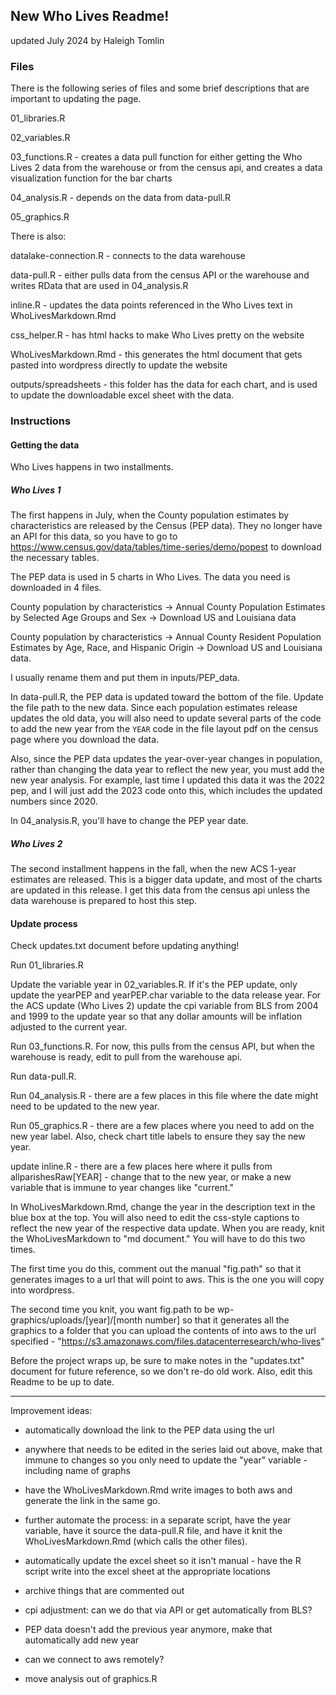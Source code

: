 ## New Who Lives Readme! 

updated July 2024 by Haleigh Tomlin


### Files

There is the following series of files and some brief descriptions that are important to updating the page.

01_libraries.R

02_variables.R

03_functions.R - creates a data pull function for either getting the Who Lives 2 data from the warehouse or from the census api, and creates a data visualization function for the bar charts

04_analysis.R - depends on the data from data-pull.R

05_graphics.R

There is also:

datalake-connection.R - connects to the data warehouse 

data-pull.R - either pulls data from the census API or the warehouse and writes RData that are used in 04_analysis.R

inline.R - updates the data points referenced in the Who Lives text in WhoLivesMarkdown.Rmd

css_helper.R - has html hacks to make Who Lives pretty on the website

WhoLivesMarkdown.Rmd - this generates the html document that gets pasted into wordpress directly to update the website

outputs/spreadsheets - this folder has the data for each chart, and is used to update the downloadable excel sheet with the data.

### Instructions 

#### Getting the data

Who Lives happens in two installments. 

##### Who Lives 1

The first happens in July, when the County population estimates by characteristics are released by the Census (PEP data). They no longer have an API for this data, so you have to go to https://www.census.gov/data/tables/time-series/demo/popest to download the necessary tables. 

The PEP data is used in 5 charts in Who Lives. The data you need is downloaded in 4 files. 

County population by characteristics -> Annual County Population Estimates by Selected Age Groups and Sex -> Download US and Louisiana data

County population by characteristics -> Annual County Resident Population Estimates by Age, Race, and Hispanic Origin -> Download US and Louisiana data.

I usually rename them and put them in inputs/PEP_data. 

In data-pull.R, the PEP data is updated toward the bottom of the file. Update the file path to the new data. Since each population estimates release updates the old data, you will also need to update several parts of the code to add the new year from the `YEAR` code in the file layout pdf on the census page where you download the data. 

Also, since the PEP data updates the year-over-year changes in population, rather than changing the data year to reflect the new year, you must add the new year analysis. For example, last time I updated this data it was the 2022 pep, and I will just add the 2023 code onto this, which includes the updated numbers since 2020.

In 04_analysis.R, you'll have to change the PEP year date.


##### Who Lives 2

The second installment happens in the fall, when the new ACS 1-year estimates are released. This is a bigger data update, and most of the charts are updated in this release. I get this data from the census api unless the data warehouse is prepared to host this step. 

#### Update process

Check updates.txt document before updating anything!

Run 01_libraries.R

Update the variable year in 02_variables.R. If it's the PEP update, only update the yearPEP and yearPEP.char variable to the data release year. 
For the ACS update (Who Lives 2) update the cpi variable from BLS from 2004 and 1999 to the update year so that any dollar amounts will be inflation adjusted to the current year.

Run 03_functions.R. For now, this pulls from the census API, but when the warehouse is ready, edit to pull from the warehouse api.

Run data-pull.R. 

Run 04_analysis.R - there are a few places in this file where the date might need to be updated to the new year.

Run 05_graphics.R - there are a few places where you need to add on the new year label. Also, check chart title labels to ensure they say the new year.

update inline.R - there are a few places here where it pulls from allparishesRaw[YEAR] - change that to the new year, or make a new variable that is immune to year changes like "current."

In WhoLivesMarkdown.Rmd, change the year in the description text in the blue box at the top. You will also need to edit the css-style captions to reflect the new year of the respective data update. When you are ready, knit the WhoLivesMarkdown to "md document." You will have to do this two times.
   
The first time you do this, comment out the manual "fig.path" so that it generates images to a url that will point to aws. This is the one you will copy into wordpress.

The second time you knit, you want fig.path to be wp-graphics/uploads/[year]/[month number] so that it generates all the graphics to a folder that you can upload the contents of into aws to the url specified - "https://s3.amazonaws.com/files.datacenterresearch/who-lives"

Before the project wraps up, be sure to make notes in the "updates.txt" document for future reference, so we don't re-do old work. Also, edit this Readme to be up to date.

------

Improvement ideas:

- automatically download the link to the PEP data using the url 

- anywhere that needs to be edited in the series laid out above, make that immune to changes so you only need to update the "year" variable - including name of graphs

- have the WhoLivesMarkdown.Rmd write images to both aws and generate the link in the same go.

- further automate the process: in a separate script, have the year variable, have it source the data-pull.R file, and have it knit the WhoLivesMarkdown.Rmd (which calls the other files). 

- automatically update the excel sheet so it isn't manual - have the R script write into the excel sheet at the appropriate locations

- archive things that are commented out 

- cpi adjustment: can we do that via API or get automatically from BLS?

- PEP data doesn't add the previous year anymore, make that automatically add new year

- can we connect to aws remotely?
  
- move analysis out of graphics.R

